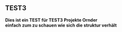 ## TEST3
**Dies ist ein TEST für TEST3 Projekte Ornder <br>
einfach zum zu schauen wie sich die struktur verhält**